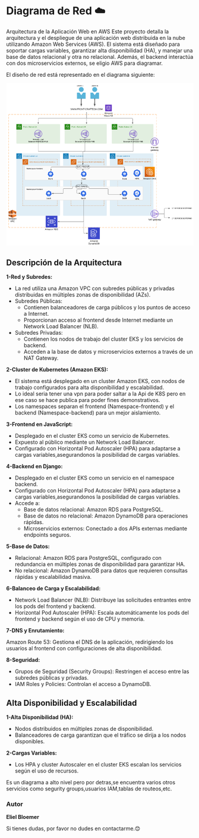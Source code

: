 
# Diagrama de Red ☁️

Arquitectura de la Aplicación Web en AWS
Este proyecto detalla la arquitectura y el despliegue de una aplicación web distribuida en la nube utilizando Amazon Web Services (AWS). El sistema está diseñado para soportar cargas variables, garantizar alta disponibilidad (HA), y manejar una base de datos relacional y otra no relacional. Además, el backend interactúa con dos microservicios externos, se eligio AWS para diagramar.

El diseño de red está representado en el diagrama siguiente:

![alt text](./image.png)


## Descripción de la Arquitectura

**1-Red y Subredes:**

- La red utiliza una Amazon VPC con subredes públicas y privadas distribuidas en múltiples zonas de disponibilidad (AZs).
- Subredes Públicas:
  - Contienen balanceadores de carga públicos y los puntos de acceso a Internet.
  - Proporcionan acceso al frontend desde Internet mediante un Network Load Balancer (NLB).
- Subredes Privadas:
  - Contienen los nodos de trabajo del cluster EKS y los servicios de backend.
  - Acceden a la base de datos y microservicios externos a través de un NAT Gateway.

**2-Cluster de Kubernetes (Amazon EKS):**
 - El sistema está desplegado en un cluster Amazon EKS, con nodos de trabajo configurados para alta disponibilidad y escalabilidad.
 - Lo ideal seria tener una vpn para poder saltar a la Api de K8S pero en ese caso se hace publica para poder fines demonstrativos.
 - Los namespaces separan el frontend (Namespace-frontend) y el backend (Namespace-backend) para un mejor aislamiento.

 **3-Frontend en JavaScript:**

 - Desplegado en el cluster EKS como un servicio de Kubernetes.
 - Expuesto al público mediante un Network Load Balancer.
 - Configurado con Horizontal Pod Autoscaler (HPA) para adaptarse a cargas variables,asegurandonos la posibilidad de cargas variables.

 **4-Backend en Django:**

- Desplegado en el cluster EKS como un servicio en el namespace backend.
- Configurado con Horizontal Pod Autoscaler (HPA) para adaptarse a cargas variables,asegurandonos la posibilidad de cargas variables.
- Accede a:
  - Base de datos relacional: Amazon RDS para PostgreSQL.
  - Base de datos no relacional: Amazon DynamoDB para operaciones rápidas.
  - Microservicios externos: Conectado a dos APIs externas mediante endpoints seguros.

**5-Base de Datos:**

- Relacional: Amazon RDS para PostgreSQL, configurado con redundancia en múltiples zonas de disponibilidad para garantizar HA.
- No relacional: Amazon DynamoDB para datos que requieren consultas rápidas y escalabilidad masiva.  

**6-Balanceo de Carga y Escalabilidad:**

- Network Load Balancer (NLB): Distribuye las solicitudes entrantes entre los pods del frontend y backend.
- Horizontal Pod Autoscaler (HPA): Escala automáticamente los pods del frontend y backend según el uso de CPU y memoria.

**7-DNS y Enrutamiento:**

Amazon Route 53: Gestiona el DNS de la aplicación, redirigiendo los usuarios al frontend con configuraciones de alta disponibilidad.

**8-Seguridad:**

- Grupos de Seguridad (Security Groups): Restringen el acceso entre las subredes públicas y privadas.
- IAM Roles y Policies: Controlan el acceso a DynamoDB.

## Alta Disponibilidad y Escalabilidad
**1-Alta Disponibilidad (HA):**

- Nodos distribuidos en múltiples zonas de disponibilidad.
- Balanceadores de carga garantizan que el tráfico se dirija a los nodos disponibles.

**2-Cargas Variables:**

- Los HPA y cluster Autoscaler en el cluster EKS escalan los servicios según el uso de recursos.

Es un diagrama a alto nivel pero por detras,se encuentra varios otros servicios como segurity groups,usuarios IAM,tablas de routeos,etc.

### Autor

**Eliel Bloemer**

Si tienes dudas, por favor no dudes en contactarme.😊
